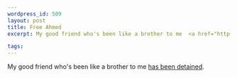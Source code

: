 ```yaml
--- 
wordpress_id: 509
layout: post
title: Free Ahmed
excerpt: My good friend who's been like a brother to me  <a href="http://ucimc.org/ahmed/">has been detained</a>.

tags: 
---
```


My good friend who's been like a brother to me  <a href="http://ucimc.org/ahmed/">has been detained</a>.
